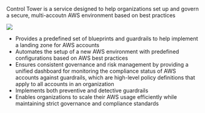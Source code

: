 Control Tower is a service designed to help organizations set up and govern a secure, multi-accoutn AWS environment based on best practices

![](https://github.com/JonmarCorpuz/SecondBrain/blob/main/Assets/Product-Page-Diagram_AWS-Control-Tower.9281926228bb2900c76b4b6d85b2819efc078978.png)

* Provides a predefined set of blueprints and guardrails to help implement a landing zone for AWS accounts
* Automates the setup of a new AWS environment with predefined configurations based on AWS best practices
* Ensures consistent governance and risk management by providing a unified dashboard for monitoring the compliance status of AWS accounts against guardrails, which are high-level policy definitions that apply to all accounts in an organization
* Implements both preventive and detective guardrails
* Enables organizations to scale their AWS usage efficiently while maintaining strict governance and compliance standards
